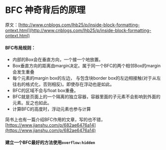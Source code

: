 # BFC 神奇背后的原理

原文：[http://www.cnblogs.com/lhb25/p/inside-block-formatting-ontext.html](http://www.cnblogs.com/lhb25/p/inside-block-formatting-ontext.html)

#### BFC布局规则：

* 内部的Box会在垂直方向，一个接一个地放置。
* Box垂直方向的距离由margin决定。属于同一个BFC的两个相邻Box的margin会发生重叠
* 每个元素的margin box的左边， 与包含块border box的左边相接触\(对于从左往右的格式化，否则相反\)。即使存在浮动也是如此。
* BFC的区域不会与float box重叠。
* BFC就是页面上的一个隔离的独立容器，容器里面的子元素不会影响到外面的元素。反之也如此。
* 计算BFC的高度时，浮动元素也参与计算

简书上也有一篇介绍BFC作用的文章，写的也不错，[https://www.jianshu.com/p/682ae6476a14](https://www.jianshu.com/p/682ae6476a14)

#### 建立一个BFC最好的方法使用`overflow:hidden`

#### 



